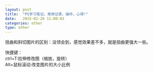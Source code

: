 ```yaml
---
layout: post
title:  "PS学习笔记，常用记录，操作，心得!"
date:   2015-02-26 11:00:03
categories: other
type: other
---
```


扭曲和斜切图片的区别：没领会到，感觉效果差不多，就是扭曲更强大一些。  

快捷键：  
ctrl+T:拉伸修改图（缩放，旋转）  
Alt+鼠标滚动:改变图片的大小比例  